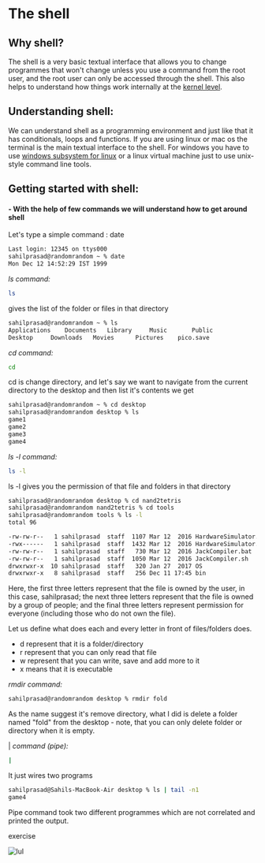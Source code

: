 # The shell

## Why shell?
The shell is a very basic textual interface that allows you to change programmes that won't change unless you use a command from the root user, and the root user can only be accessed through the shell. This also helps to understand how things work internally at the [kernel level](https://en.wikipedia.org/wiki/Kernel_(operating_system)).

## Understanding shell:

We can understand shell as a programming environment and just like that it has conditionals, loops and functions. If you are using linux or mac os the terminal is the main textual interface to the shell. For windows you have to use [windows subsystem for linux](https://learn.microsoft.com/en-us/windows/wsl/) or a linux virtual machine just to use unix-style command line tools.

## Getting started with shell:

#### - With the help of few commands we will understand how to get around shell

Let's type a simple command : date
```sh
Last login: 12345 on ttys000
sahilprasad@randomrandom ~ % date
Mon Dec 12 14:52:29 IST 1999
```
 *ls command:*
```sh
ls
```
gives the list of the folder or files in that directory
```sh
sahilprasad@randomrandom ~ % ls
Applications	Documents	Library		Music		Public
Desktop		Downloads	Movies		Pictures	pico.save
```



*cd command:*
```sh
cd
```
cd is change directory, and let's say we want to navigate from the current directory to the desktop and then list it's contents we get
```sh
sahilprasad@randomrandom ~ % cd desktop
sahilprasad@randomrandom desktop % ls
game1
game2
game3
game4
```
*ls -l command:*
```sh
ls -l
```
ls -l gives you the permission of that file and folders in that directory
```sh
sahilprasad@randomrandom desktop % cd nand2tetris
sahilprasad@randomrandom nand2tetris % cd tools
sahilprasad@randomrandom tools % ls -l
total 96

-rw-rw-r--   1 sahilprasad  staff  1107 Mar 12  2016 HardwareSimulator.bat
-rwx------   1 sahilprasad  staff  1432 Mar 12  2016 HardwareSimulator.sh
-rw-rw-r--   1 sahilprasad  staff   730 Mar 12  2016 JackCompiler.bat
-rw-rw-r--   1 sahilprasad  staff  1050 Mar 12  2016 JackCompiler.sh
drwxrwxr-x  10 sahilprasad  staff   320 Jan 27  2017 OS
drwxrwxr-x   8 sahilprasad  staff   256 Dec 11 17:45 bin
```

Here, the first three letters represent that the file is owned by the user, in this case, sahilprasad; the next three letters represent that the file is owned by a group of people; and the final three letters represent permission for everyone (including those who do not own the file). 

Let us define what does each and every letter in front of files/folders does.
 
- d represent that it is a folder/directory
- r represent that you can only read that file
- w represent that you can write, save and add more to it
- x means that it is executable



*rmdir command:*
```sh
sahilprasad@randomrandom desktop % rmdir fold
```
As the name suggest it's remove directory, what I did is delete a folder named "fold" from the desktop - note, that you can only delete folder or directory when it is empty.

| *command (pipe):*
```sh
|
```
It just wires two programs
```sh
sahilprasad@Sahils-MacBook-Air desktop % ls | tail -n1 
game4
```
Pipe command  took two different programmes which are not correlated and printed the output.

exercise

![lul](https://user-images.githubusercontent.com/97829644/207043312-04848661-cea8-400b-9572-1b8991a8ff7f.png)
